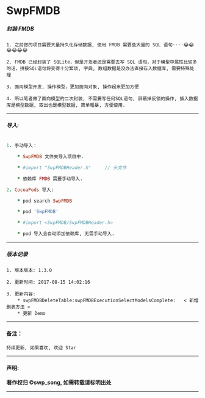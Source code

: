 # SwpFMDB

##### 封装 FMDB

```
1. 之前做的项目需要大量持久化存储数据, 使用 FMDB 需要些大量的 SQL 语句····😂😂😂😂😂😂

2. FMDB 已经封装了 SQLite，但是开发者还是需要去写 SQL 语句，对于模型中属性比较多的话，拼接SQL语句将变得十分繁琐, 字典, 数组数据是没办法直接存入数据库, 需要特殊处理

3. 面向模型开发, 操作模型，更加面向对象, 操作起来更加方便

4. 所以笔者做了面向模型的二次封装, 不需要写任何SQL语句, 屏蔽掉反锁的操作, 插入数据库是模型数据, 取出也是模型数据, 简单粗暴, 方便使用.
```

-------


##### 导入:

```ruby

1. 手动导入：

	* SwpFMDB 文件夹导入项目中.

	* #import "SwpFMDBHeader.h"     // 头文件

	* 依赖库 FMDB 需要手动导入.

2. CocoaPods 导入:

	* pod search SwpFMDB

	* pod 'SwpFMDB'

	* #import <SwpFMDB/SwpFMDBHeader.h>

	* pod 导入会自动添加依赖库, 无需手动导入.

```

-------

##### 版本记录

```
1. 版本版本: 1.3.0

2. 更新时间: 2017-08-15 14:02:16

3. 更新内容:
	* swpFMDBDeleteTable:swpFMDBExecutionSelectModelsComplete:   < 新增删表方法 >
	* 更新 Demo

```

-------


#### 备注：
```
持续更新, 如果喜欢, 欢迎 Star
```

-------

#### 声明:

**著作权归 ©swp_song, 如需转载请标明出处**

-------


